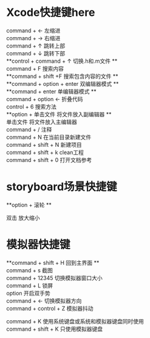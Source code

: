 # Xcode快捷键here

command + ← 左缩进  
command + → 右缩进  
command + ↑ 跳转上部  
command + ↓ 跳转下部  
**control + command + ↑ 切换.h和.m文件  **  
command + F 搜索内容  
**command + shift +F  搜索包含内容的文件 **   
**command + option + enter 双编辑器模式  **  
**command + enter 单编辑器模式 **  
command + option ← 折叠代码  
control + 6 搜索方法  
**option + 单击文件 将文件放入副编辑器  **  
单击文件 将文件放入主编辑器  
command + / 注释  
command + N 在当前目录新建文件  
command + shift + N 新建项目  
command + shift + k  clean工程  
command + shift + 0 打开文档参考

# storyboard场景快捷键

**option + 滚轮 **

双击 放大缩小

# 模拟器快捷键

**command + shift + H 回到主界面  **  
command + s 截图  
command + 12345 切换模拟器窗口大小  
command + L 锁屏  
option 开启双手势  
command + ←  切换模拟器方向  
command + control + Z 模拟器抖动

command + K 使用系统键盘或系统和模拟器键盘同时使用  
command + shift + K 只使用模拟器键盘

